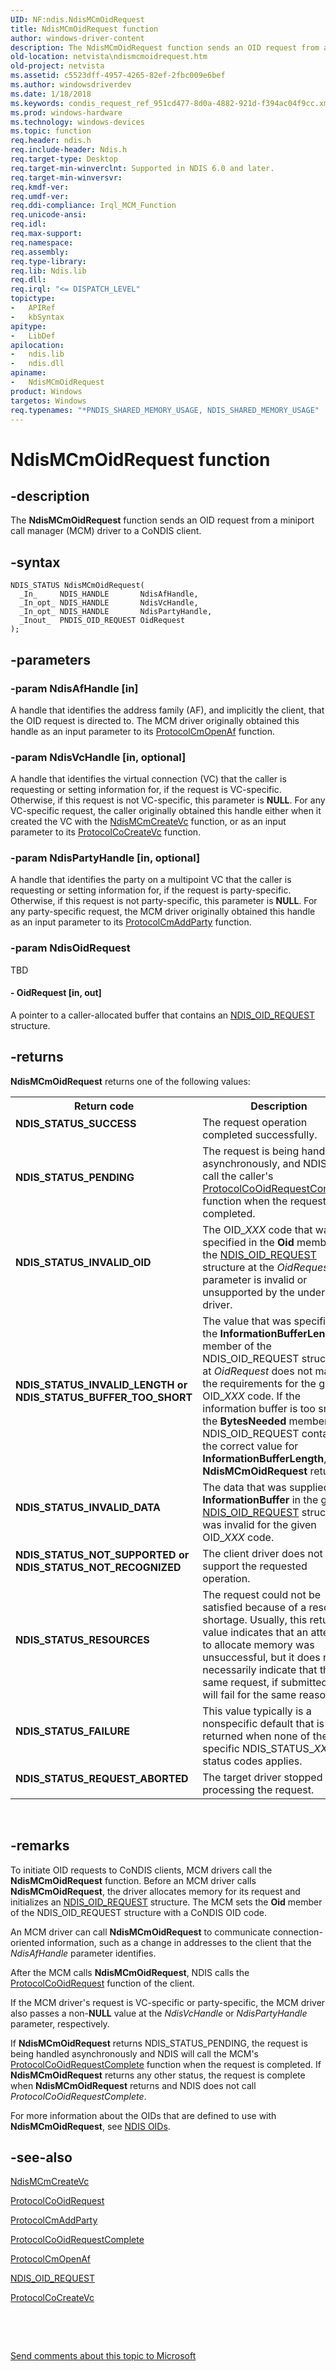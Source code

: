 ```yaml
---
UID: NF:ndis.NdisMCmOidRequest
title: NdisMCmOidRequest function
author: windows-driver-content
description: The NdisMCmOidRequest function sends an OID request from a miniport call manager (MCM) driver to a CoNDIS client.
old-location: netvista\ndismcmoidrequest.htm
old-project: netvista
ms.assetid: c5523dff-4957-4265-82ef-2fbc009e6bef
ms.author: windowsdriverdev
ms.date: 1/18/2018
ms.keywords: condis_request_ref_951cd477-8d0a-4882-921d-f394ac04f9cc.xml, NdisMCmOidRequest function [Network Drivers Starting with Windows Vista], netvista.ndismcmoidrequest, NdisMCmOidRequest, ndis/NdisMCmOidRequest
ms.prod: windows-hardware
ms.technology: windows-devices
ms.topic: function
req.header: ndis.h
req.include-header: Ndis.h
req.target-type: Desktop
req.target-min-winverclnt: Supported in NDIS 6.0 and later.
req.target-min-winversvr: 
req.kmdf-ver: 
req.umdf-ver: 
req.ddi-compliance: Irql_MCM_Function
req.unicode-ansi: 
req.idl: 
req.max-support: 
req.namespace: 
req.assembly: 
req.type-library: 
req.lib: Ndis.lib
req.dll: 
req.irql: "<= DISPATCH_LEVEL"
topictype:
-	APIRef
-	kbSyntax
apitype:
-	LibDef
apilocation:
-	ndis.lib
-	ndis.dll
apiname:
-	NdisMCmOidRequest
product: Windows
targetos: Windows
req.typenames: "*PNDIS_SHARED_MEMORY_USAGE, NDIS_SHARED_MEMORY_USAGE"
---
```


# NdisMCmOidRequest function


## -description


The
  <b>NdisMCmOidRequest</b> function sends an OID request from a miniport call manager (MCM) driver to a CoNDIS
  client.


## -syntax


````
NDIS_STATUS NdisMCmOidRequest(
  _In_     NDIS_HANDLE       NdisAfHandle,
  _In_opt_ NDIS_HANDLE       NdisVcHandle,
  _In_opt_ NDIS_HANDLE       NdisPartyHandle,
  _Inout_  PNDIS_OID_REQUEST OidRequest
);
````


## -parameters




### -param NdisAfHandle [in]

A handle that identifies the address family (AF), and implicitly the client, that the OID request
     is directed to. The MCM driver originally obtained this handle as an input parameter to its 
     <a href="..\ndis\nc-ndis-protocol_cm_open_af.md">ProtocolCmOpenAf</a> function.


### -param NdisVcHandle [in, optional]

A handle that identifies the virtual connection (VC) that the caller is requesting or setting
     information for, if the request is VC-specific. Otherwise, if this request is not VC-specific, this
     parameter is <b>NULL</b>. For any VC-specific request, the caller originally obtained this handle either when
     it created the VC with the 
     <a href="..\ndis\nf-ndis-ndismcmcreatevc.md">NdisMCmCreateVc</a> function, or as an input
     parameter to its 
     <a href="..\ndis\nc-ndis-protocol_co_create_vc.md">ProtocolCoCreateVc</a> function.


### -param NdisPartyHandle [in, optional]

A handle that identifies the party on a multipoint VC that the caller is requesting or setting
     information for, if the request is party-specific. Otherwise, if this request is not party-specific,
     this parameter is <b>NULL</b>. For any party-specific request, the MCM driver originally obtained this handle
     as an input parameter to its 
     <a href="..\ndis\nc-ndis-protocol_cm_add_party.md">ProtocolCmAddParty</a> function.


### -param NdisOidRequest

TBD




#### - OidRequest [in, out]

A pointer to a caller-allocated buffer that contains an 
     <a href="..\ndis\ns-ndis-_ndis_oid_request.md">NDIS_OID_REQUEST</a> structure.


## -returns



<b>NdisMCmOidRequest</b> returns one of the following values:

<table>
<tr>
<th>Return code</th>
<th>Description</th>
</tr>
<tr>
<td width="40%">
<dl>
<dt><b>NDIS_STATUS_SUCCESS</b></dt>
</dl>
</td>
<td width="60%">
The request operation completed successfully.

</td>
</tr>
<tr>
<td width="40%">
<dl>
<dt><b>NDIS_STATUS_PENDING</b></dt>
</dl>
</td>
<td width="60%">
The request is being handled asynchronously, and NDIS will call the caller's 
       <a href="..\ndis\nc-ndis-protocol_co_oid_request_complete.md">
       ProtocolCoOidRequestComplete</a> function when the request is completed.

</td>
</tr>
<tr>
<td width="40%">
<dl>
<dt><b>NDIS_STATUS_INVALID_OID</b></dt>
</dl>
</td>
<td width="60%">
The OID_<i>XXX</i> code that was specified in the 
       <b>Oid</b> member of the 
       <a href="..\ndis\ns-ndis-_ndis_oid_request.md">NDIS_OID_REQUEST</a> structure at the 
       <i>OidRequest</i> parameter is invalid or unsupported by the underlying driver.

</td>
</tr>
<tr>
<td width="40%">
<dl>
<dt><b>NDIS_STATUS_INVALID_LENGTH or NDIS_STATUS_BUFFER_TOO_SHORT</b></dt>
</dl>
</td>
<td width="60%">
The value that was specified in the 
       <b>InformationBufferLength</b> member of the NDIS_OID_REQUEST structure at 
       <i>OidRequest</i> does not match the requirements for the given OID_<i>XXX</i> code. If the information buffer is too small, the 
       <b>BytesNeeded</b> member of NDIS_OID_REQUEST contains the correct value for 
       <b>InformationBufferLength</b>, when 
       <b>NdisMCmOidRequest</b> returns.

</td>
</tr>
<tr>
<td width="40%">
<dl>
<dt><b>NDIS_STATUS_INVALID_DATA</b></dt>
</dl>
</td>
<td width="60%">
The data that was supplied at 
       <b>InformationBuffer</b> in the given 
       <a href="..\ndis\ns-ndis-_ndis_oid_request.md">NDIS_OID_REQUEST</a> structure was invalid
       for the given OID_<i>XXX</i> code.

</td>
</tr>
<tr>
<td width="40%">
<dl>
<dt><b>NDIS_STATUS_NOT_SUPPORTED or NDIS_STATUS_NOT_RECOGNIZED</b></dt>
</dl>
</td>
<td width="60%">
The client driver does not support the requested operation.

</td>
</tr>
<tr>
<td width="40%">
<dl>
<dt><b>NDIS_STATUS_RESOURCES</b></dt>
</dl>
</td>
<td width="60%">
The request could not be satisfied because of a resource shortage. Usually, this return value
       indicates that an attempt to allocate memory was unsuccessful, but it does not necessarily indicate
       that the same request, if submitted later, will fail for the same reason.

</td>
</tr>
<tr>
<td width="40%">
<dl>
<dt><b>NDIS_STATUS_FAILURE</b></dt>
</dl>
</td>
<td width="60%">
This value typically is a nonspecific default that is returned when none of the more specific
       NDIS_STATUS_<i>XXX</i> status codes applies.

</td>
</tr>
<tr>
<td width="40%">
<dl>
<dt><b>NDIS_STATUS_REQUEST_ABORTED</b></dt>
</dl>
</td>
<td width="60%">
The target driver stopped processing the request.

</td>
</tr>
</table>
 




## -remarks



To initiate OID requests to CoNDIS clients, MCM drivers call the 
    <b>NdisMCmOidRequest</b> function. Before an MCM driver calls 
    <b>NdisMCmOidRequest</b>, the driver allocates memory for its request and initializes an 
    <a href="..\ndis\ns-ndis-_ndis_oid_request.md">NDIS_OID_REQUEST</a> structure. The MCM sets
    the 
    <b>Oid</b> member of the NDIS_OID_REQUEST structure with a CoNDIS OID code.

An MCM driver can call 
    <b>NdisMCmOidRequest</b> to communicate connection-oriented information, such as a change in addresses to
    the client that the 
    <i>NdisAfHandle</i> parameter identifies.

After the MCM calls 
    <b>NdisMCmOidRequest</b>, NDIS calls the 
    <a href="..\ndis\nc-ndis-protocol_co_oid_request.md">ProtocolCoOidRequest</a> function of
    the client.

If the MCM driver's request is VC-specific or party-specific, the MCM driver also passes a non-<b>NULL</b>
    value at the 
    <i>NdisVcHandle</i> or 
    <i>NdisPartyHandle</i> parameter, respectively.

If 
    <b>NdisMCmOidRequest</b> returns NDIS_STATUS_PENDING, the request is being handled asynchronously and NDIS
    will call the MCM's 
    <a href="..\ndis\nc-ndis-protocol_co_oid_request_complete.md">
    ProtocolCoOidRequestComplete</a> function when the request is completed. If 
    <b>NdisMCmOidRequest</b> returns any other status, the request is complete when 
    <b>NdisMCmOidRequest</b> returns and NDIS does not call 
    <i>ProtocolCoOidRequestComplete</i>.

For more information about the OIDs that are defined to use with 
    <b>NdisMCmOidRequest</b>, see 
    <a href="https://msdn.microsoft.com/library/windows/hardware/ff566707">NDIS OIDs</a>.




## -see-also

<a href="..\ndis\nf-ndis-ndismcmcreatevc.md">NdisMCmCreateVc</a>



<a href="..\ndis\nc-ndis-protocol_co_oid_request.md">ProtocolCoOidRequest</a>



<a href="..\ndis\nc-ndis-protocol_cm_add_party.md">ProtocolCmAddParty</a>



<a href="..\ndis\nc-ndis-protocol_co_oid_request_complete.md">
   ProtocolCoOidRequestComplete</a>



<a href="..\ndis\nc-ndis-protocol_cm_open_af.md">ProtocolCmOpenAf</a>



<a href="..\ndis\ns-ndis-_ndis_oid_request.md">NDIS_OID_REQUEST</a>



<a href="..\ndis\nc-ndis-protocol_co_create_vc.md">ProtocolCoCreateVc</a>



 

 

<a href="mailto:wsddocfb@microsoft.com?subject=Documentation%20feedback [netvista\netvista]:%20NdisMCmOidRequest function%20 RELEASE:%20(1/18/2018)&amp;body=%0A%0APRIVACY STATEMENT%0A%0AWe use your feedback to improve the documentation. We don't use your email address for any other purpose, and we'll remove your email address from our system after the issue that you're reporting is fixed. While we're working to fix this issue, we might send you an email message to ask for more info. Later, we might also send you an email message to let you know that we've addressed your feedback.%0A%0AFor more info about Microsoft's privacy policy, see http://privacy.microsoft.com/en-us/default.aspx." title="Send comments about this topic to Microsoft">Send comments about this topic to Microsoft</a>


